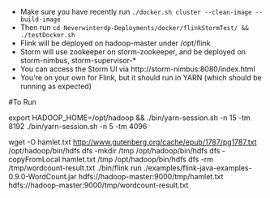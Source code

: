 * Make sure you have recently run ```./docker.sh cluster --clean-image --build-image```
* Then run ```cd Neverwinterdp-Deployments/docker/flinkStormTest/ && ./testDocker.sh```
* Flink will be deployed on hadoop-master under /opt/flink
* Storm will use zookeeper on storm-zookeeper, and be deployed on storm-nimbus, storm-supervisor-*
* You can access the Storm UI via http://storm-nimbus:8080/index.html
* You're on your own for Flink, but it should run in YARN (which should be running as expected)

#To Run

export HADOOP_HOME=/opt/hadoop && ./bin/yarn-session.sh -n 15 -tm 8192
./bin/yarn-session.sh -n 5 -tm 4096

wget -O hamlet.txt http://www.gutenberg.org/cache/epub/1787/pg1787.txt
/opt/hadoop/bin/hdfs dfs -mkdir /tmp
/opt/hadoop/bin/hdfs dfs -copyFromLocal hamlet.txt /tmp
/opt/hadoop/bin/hdfs dfs -rm /tmp/wordcount-result.txt
./bin/flink run ./examples/flink-java-examples-0.9.0-WordCount.jar hdfs://hadoop-master:9000/tmp/hamlet.txt hdfs://hadoop-master:9000/tmp/wordcount-result.txt

